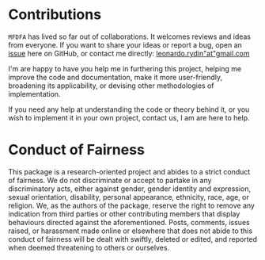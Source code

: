 # Contributions
`MFDFA` has lived so far out of collaborations. It welcomes reviews and ideas from everyone. If you want to share your ideas or report a bug, open an [issue](https://github.com/LRydin/KramersMoyal/issues) here on GitHub, or contact me directly: [leonardo.rydin"at"gmail.com](mailto:leonardo.rydin@gmail.com)

I'm are happy to have you help me in furthering this project, helping me improve the code and documentation, make it more user-friendly, broadening its applicability, or devising other methodologies of implementation.

If you need any help at understanding the code or theory behind it, or you wish to implement it in your own project, contact us, I am are here to help.

# Conduct of Fairness
This package is a research-oriented project and abides to a strict conduct of fairness.
We do not discriminate or accept to partake in any discriminatory acts, either against gender, gender identity and expression, sexual orientation, disability, personal appearance, ethnicity, race, age, or religion.
We, as the authors of the package, reserve the right to remove any indication from third parties or other contributing members that display behaviours directed against the aforementioned.
Posts, comments, issues raised, or harassment made online or elsewhere that does not abide to this conduct of fairness will be dealt with swiftly, deleted or edited, and reported when deemed threatening to others or ourselves.
